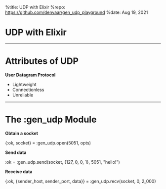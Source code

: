 %title: UDP with Elixir
%repo: https://github.com/denvaar/gen_udp_playground
%date: Aug 19, 2021

# UDP with Elixir

---

# Attributes of UDP

**User Datagram Protocol**

-   Lightweight
-   Connectionless
-   Unreliable

---

# The :gen_udp Module

**Obtain a socket**

{:ok, socket} = :gen_udp.open(5051, opts)

**Send data**

:ok = :gen_udp.send(socket, {127, 0, 0, 1}, 5051, "hello!")

**Receive data**

{:ok, {sender_host, sender_port, data}} = :gen_udp.recv(socket, 0, 2_000)
